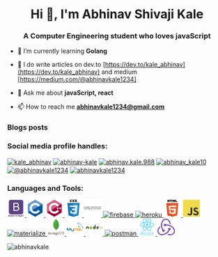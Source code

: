 <h1 align="center">Hi 👋, I'm Abhinav Shivaji Kale</h1>
<h3 align="center">A Computer Engineering student who loves javaScript</h3>

<!-- <p align="left"> <img src="https://komarev.com/ghpvc/?username=abhinavkale&label=Profile%20views&color=0e75b6&style=flat" alt="abhinavkale" /> </p> -->

- 🌱 I’m currently learning **Golang**

- 📝 I do write articles on dev.to [https://dev.to/kale_abhinav](https://dev.to/kale_abhinav) and medium [https://medium.com/@abhinavkale1234]

- 💬 Ask me about **javaScript, react**

- 📫 How to reach me **abhinavkale1234@gmail.com**

### Blogs posts
<!-- BLOG-POST-LIST:START -->
<!-- BLOG-POST-LIST:END -->

<h3 align="left">Social media profile handles:</h3>
<p align="left">
<a href="https://dev.to/kale_abhinav" target="blank"><img align="center" src="https://cdn.jsdelivr.net/npm/simple-icons@3.0.1/icons/dev-dot-to.svg" alt="kale_abhinav" height="30" width="40" /></a>
<a href="https://linkedin.com/in/abhinav-kale" target="blank"><img align="center" src="https://raw.githubusercontent.com/rahuldkjain/github-profile-readme-generator/master/src/images/icons/Social/linked-in-alt.svg" alt="abhinav-kale" height="30" width="40" /></a>
<a href="https://fb.com/abhinav.kale.988" target="blank"><img align="center" src="https://raw.githubusercontent.com/rahuldkjain/github-profile-readme-generator/master/src/images/icons/Social/facebook.svg" alt="abhinav.kale.988" height="30" width="40" /></a>
<a href="https://instagram.com/abhinav_kale10" target="blank"><img align="center" src="https://raw.githubusercontent.com/rahuldkjain/github-profile-readme-generator/master/src/images/icons/Social/instagram.svg" alt="abhinav_kale10" height="30" width="40" /></a>
<a href="https://medium.com/@abhinavkale1234" target="blank"><img align="center" src="https://raw.githubusercontent.com/rahuldkjain/github-profile-readme-generator/master/src/images/icons/Social/medium.svg" alt="@abhinavkale1234" height="30" width="40" /></a>
<a href="https://www.leetcode.com/abhinavkale1234" target="blank"><img align="center" src="https://raw.githubusercontent.com/rahuldkjain/github-profile-readme-generator/master/src/images/icons/Social/leet-code.svg" alt="abhinavkale1234" height="30" width="40" /></a>
</p>

<h3 align="left">Languages and Tools:</h3>
<p align="left"> <a href="https://getbootstrap.com" target="_blank"> <img src="https://raw.githubusercontent.com/devicons/devicon/master/icons/bootstrap/bootstrap-plain-wordmark.svg" alt="bootstrap" width="40" height="40"/> </a> <a href="https://www.cprogramming.com/" target="_blank"> <img src="https://raw.githubusercontent.com/devicons/devicon/master/icons/c/c-original.svg" alt="c" width="40" height="40"/> </a> <a href="https://www.w3schools.com/cpp/" target="_blank"> <img src="https://raw.githubusercontent.com/devicons/devicon/master/icons/cplusplus/cplusplus-original.svg" alt="cplusplus" width="40" height="40"/> </a> <a href="https://www.w3schools.com/css/" target="_blank"> <img src="https://raw.githubusercontent.com/devicons/devicon/master/icons/css3/css3-original-wordmark.svg" alt="css3" width="40" height="40"/> </a> <a href="https://expressjs.com" target="_blank"> <img src="https://raw.githubusercontent.com/devicons/devicon/master/icons/express/express-original-wordmark.svg" alt="express" width="40" height="40"/> </a> <a href="https://firebase.google.com/" target="_blank"> <img src="https://www.vectorlogo.zone/logos/firebase/firebase-icon.svg" alt="firebase" width="40" height="40"/> </a> <a href="https://heroku.com" target="_blank"> <img src="https://www.vectorlogo.zone/logos/heroku/heroku-icon.svg" alt="heroku" width="40" height="40"/> </a> <a href="https://www.w3.org/html/" target="_blank"> <img src="https://raw.githubusercontent.com/devicons/devicon/master/icons/html5/html5-original-wordmark.svg" alt="html5" width="40" height="40"/> </a> <a href="https://developer.mozilla.org/en-US/docs/Web/JavaScript" target="_blank"> <img src="https://raw.githubusercontent.com/devicons/devicon/master/icons/javascript/javascript-original.svg" alt="javascript" width="40" height="40"/> </a> <a href="https://materializecss.com/" target="_blank"> <img src="https://raw.githubusercontent.com/prplx/svg-logos/5585531d45d294869c4eaab4d7cf2e9c167710a9/svg/materialize.svg" alt="materialize" width="40" height="40"/> </a> <a href="https://www.mongodb.com/" target="_blank"> <img src="https://raw.githubusercontent.com/devicons/devicon/master/icons/mongodb/mongodb-original-wordmark.svg" alt="mongodb" width="40" height="40"/> </a> <a href="https://www.mysql.com/" target="_blank"> <img src="https://raw.githubusercontent.com/devicons/devicon/master/icons/mysql/mysql-original-wordmark.svg" alt="mysql" width="40" height="40"/> </a> <a href="https://nodejs.org" target="_blank"> <img src="https://raw.githubusercontent.com/devicons/devicon/master/icons/nodejs/nodejs-original-wordmark.svg" alt="nodejs" width="40" height="40"/> </a> <a href="https://postman.com" target="_blank"> <img src="https://www.vectorlogo.zone/logos/getpostman/getpostman-icon.svg" alt="postman" width="40" height="40"/> </a> <a href="https://reactjs.org/" target="_blank"> <img src="https://raw.githubusercontent.com/devicons/devicon/master/icons/react/react-original-wordmark.svg" alt="react" width="40" height="40"/> </a> <a href="https://redux.js.org" target="_blank"> <img src="https://raw.githubusercontent.com/devicons/devicon/master/icons/redux/redux-original.svg" alt="redux" width="40" height="40"/> </a> </p>

<p><img align="left" src="https://github-readme-stats.vercel.app/api/top-langs?username=abhinavkale&show_icons=true&locale=en&layout=compact" alt="abhinavkale" /></p>

<!-- <p>&nbsp;<img align="center" src="https://github-readme-stats.vercel.app/api?username=abhinavkale&show_icons=true&locale=en" alt="abhinavkale" /></p> -->

<!-- <p><img align="center" src="https://github-readme-streak-stats.herokuapp.com/?user=abhinavkale&" alt="abhinavkale" /></p> -->
